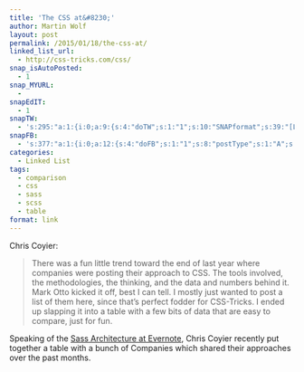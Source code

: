 ```yaml
---
title: 'The CSS at&#8230;'
author: Martin Wolf
layout: post
permalink: /2015/01/18/the-css-at/
linked_list_url:
  - http://css-tricks.com/css/
snap_isAutoPosted:
  - 1
snap_MYURL:
  - 
snapEdIT:
  - 1
snapTW:
  - 's:295:"a:1:{i:0;a:9:{s:4:"doTW";s:1:"1";s:10:"SNAPformat";s:39:"[Link] %TITLE%: %URL% //by @chriscoyier";s:8:"attchImg";s:1:"0";s:9:"isAutoImg";s:1:"A";s:8:"imgToUse";s:0:"";s:11:"isPrePosted";s:1:"1";s:8:"isPosted";s:1:"1";s:4:"pgID";s:18:"556857557126365184";s:5:"pDate";s:19:"2015-01-18 16:56:02";}}";'
snapFB:
  - 's:377:"a:1:{i:0;a:12:{s:4:"doFB";s:1:"1";s:8:"postType";s:1:"A";s:10:"AttachPost";s:1:"2";s:10:"SNAPformat";s:35:"New post on MartinWolf.org: %TITLE%";s:9:"isAutoImg";s:1:"A";s:8:"imgToUse";s:0:"";s:9:"isAutoURL";s:1:"A";s:8:"urlToUse";s:0:"";s:11:"isPrePosted";s:1:"1";s:8:"isPosted";s:1:"1";s:4:"pgID";s:31:"711305895599362_835961899800427";s:5:"pDate";s:19:"2015-01-18 16:56:08";}}";'
categories:
  - Linked List
tags:
  - comparison
  - css
  - sass
  - scss
  - table
format: link
---
```

<p class="linked-list-quote-author">
  Chris Coyier:
</p>

> There was a fun little trend toward the end of last year where companies were posting their approach to CSS. The tools involved, the methodologies, the thinking, and the data and numbers behind it. Mark Otto kicked it off, best I can tell. I mostly just wanted to post a list of them here, since that&#8217;s perfect fodder for CSS-Tricks. I ended up slapping it into a table with a few bits of data that are easy to compare, just for fun.

Speaking of the [Sass Architecture at Evernote][1], Chris Coyier recently put together a table with a bunch of Companies which shared their approaches over the past months.

 [1]: http://martinwolf.org/2015/01/18/how-evernote-handles-their-sass-architecture/